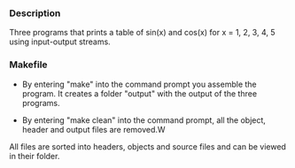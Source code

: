 ### Description
Three programs that prints a table of sin(x) and cos(x) for x = 1, 2, 3, 4, 5 using input-output streams. 

### Makefile
- By entering "make" into the command prompt you assemble the program. It creates a folder "output" with the output of the three programs. 

- By entering "make clean" into the command prompt, all the object, header and output files are removed.W

All files are sorted into headers, objects and source files and can be viewed in their folder. 